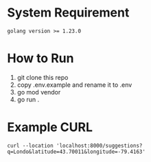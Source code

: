 # System Requirement
```golang version >= 1.23.0```

# How to Run
1. git clone this repo
2. copy .env.example and rename it to .env
3. go mod vendor
4. go run .

# Example CURL
```curl --location 'localhost:8000/suggestions?q=Londo&latitude=43.70011&longitude=-79.4163'```
